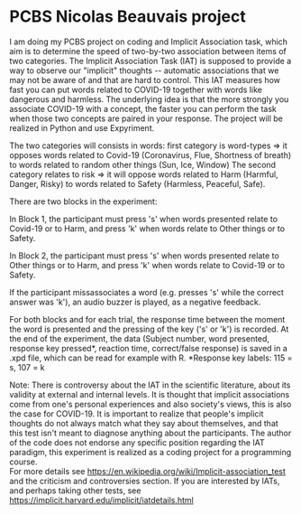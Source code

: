 # PCBS Nicolas Beauvais project

I am doing my PCBS project on coding and Implicit Association task, which aim is to determine the speed of two-by-two association between items of two categories. 
The Implicit Association Task (IAT) is supposed to provide a way to observe our "implicit" thoughts -- automatic associations that we may not be aware of and that are hard to control. This IAT measures how fast you can put words related to COVID-19 together with words like dangerous and harmless. The underlying idea is that the more strongly you associate COVID-19 with a concept, the faster you can perform the task when those two concepts are paired in your response.
The project will be realized in Python and use Expyriment.

The two categories will consists in words: first category is word-types => it opposes words related to Covid-19 (Coronavirus, Flue, Shortness of breath) to words related to random other things (Sun, Ice, Window)
The second category relates to risk => it will oppose words related to Harm (Harmful, Danger, Risky) to words related to Safety (Harmless, Peaceful, Safe).

There are two blocks in the experiment:

In Block 1, the participant must press 's' when words presented relate to Covid-19 or to Harm, and press 'k' when words relate to Other things or to Safety.

In Block 2, the participant must press 's' when words presented relate to Other things or to Harm, and press 'k' when words relate to Covid-19 or to Safety.

If the participant missassociates a word (e.g. presses 's' while the correct answer was 'k'), an audio buzzer is played, as a negative feedback.

For both blocks and for each trial, the response time between the moment the word is presented and the pressing of the key ('s' or 'k') is recorded. 
At the end of the experiment, the data (Subject number, word presented, response key pressed*, reaction time, correct/false response) is saved in a .xpd file, which can be read for example with R. 
*Response key labels: 115 = s, 107 = k



Note: There is controversy about the IAT in the scientific literature, about its validity at external and internal levels. 
It is thought that implicit associations come from one's personal experiences and also society's views, this is also the case for COVID-19. It is important to realize that people's implicit thoughts do not always match what they say about themselves, and that this test isn't meant to diagnose anything about the participants.
The author of the code does not endorse any specific position regarding the IAT paradigm, this experiment is realized as a coding project for a programming course.  
For more details see https://en.wikipedia.org/wiki/Implicit-association_test and the criticism and controversies section.
If you are interested by IATs, and perhaps taking other tests, see https://implicit.harvard.edu/implicit/iatdetails.html

